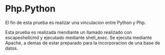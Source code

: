 # Php.Python
El fin de esta prueba es realizar una vinculacion entre Python y Php.

Esta prueba es realizada mendiante un llamado realizado con escapeshellcmd y ejecutado mediante shell_exec.
Se ejecuta mediante Apache, a demas de estar preparado para la incorporacion de una base de datos.
